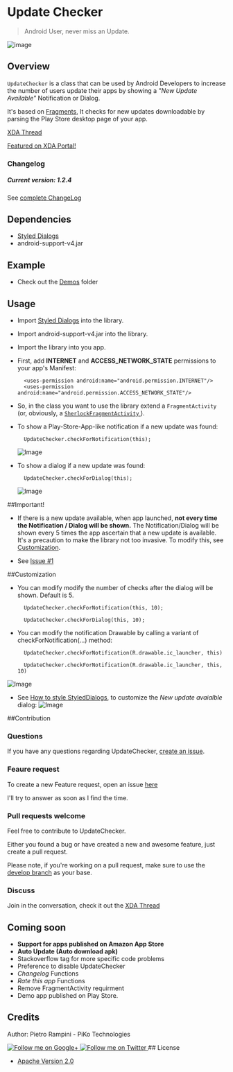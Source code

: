 # Update Checker

> Android User, never miss an Update.

![image](https://raw.github.com/rampo/UpdateChecker/master/arts/flow_dialog.png)

## Overview

`UpdateChecker` is a class that can be used by Android Developers to increase the number of users update their apps by showing a *"New Update Available"* Notification or Dialog. 

It's based on  [Fragments](http://developer.android.com/guide/components/fragments.html), It checks for new updates downloadable by parsing the Play Store desktop page of your app.

[XDA Thread](http://forum.xda-developers.com/showthread.php?t=2412385)

[Featured on XDA Portal!](http://www.xda-developers.com/android/prod-your-apps-users-to-update-with-updatechecker-library/)

### Changelog
##### Current version: 1.2.4

See [complete ChangeLog](https://github.com/rampo/UpdateChecker/blob/master/CHANGELOG.md)

## Dependencies
- [Styled Dialogs](https://github.com/inmite/android-styled-dialogs)
- android-support-v4.jar

## Example
- Check out the [Demos](https://github.com/rampo/UpdateChecker/tree/master/demo) folder

## Usage

- Import [Styled Dialogs](https://github.com/inmite/android-styled-dialogs) into the library.

- Import android-support-v4.jar into the library.

- Import the library into you app.

- First, add **INTERNET** and **ACCESS_NETWORK_STATE** permissions to your app's Manifest:

    	<uses-permission android:name="android.permission.INTERNET"/>
    	<uses-permission android:name="android.permission.ACCESS_NETWORK_STATE"/>
    	
- So, in the class you want to use the library extend a `FragmentActivity`  (or, obviously, a [`SherlockFragmentActivity` ](https://github.com/JakeWharton/ActionBarSherlock/blob/master/actionbarsherlock/src/com/actionbarsherlock/app/SherlockFragmentActivity.java)).

- To show a Play-Store-App-like notification if a new update was found:

    	UpdateChecker.checkForNotification(this);
	![Image](https://raw.github.com/rampo/UpdateChecker/master/arts/notification_only.png)

- To show a dialog if a new update was found:

    	UpdateChecker.checkForDialog(this);
	![Image](https://raw.github.com/rampo/UpdateChecker/master/arts/dialog.png)


##Important!

- If there is a new update available, when app launched, **not every time the Notification / Dialog will be shown.**
The Notification/Dialog will be shown every 5 times the app ascertain that a new update is available.
It's a precaution to make the library not too invasive. To modify this, see [Customization](https://github.com/rampo/UpdateChecker#customization).

- See [Issue #1](https://github.com/rampo/UpdateChecker/issues/1)

##Customization
- You can modify modify the number of checks after the dialog will be shown. Default is 5.
 
	    UpdateChecker.checkForNotification(this, 10);
	    
	    UpdateChecker.checkForDialog(this, 10);


- You can modify the notification Drawable by calling a variant of checkForNotification(...) method:

        UpdateChecker.checkForNotification(R.drawable.ic_launcher, this)
        
        UpdateChecker.checkForNotification(R.drawable.ic_launcher, this, 10)
![Image](https://raw.github.com/rampo/UpdateChecker/master/arts/notification_only_custom.png)
        
- See [How to style StyledDialogs](https://github.com/inmite/android-styled-dialogs#how-to-style-all-dialogs), to customize the *New update avaialble* dialog:
![Image](https://raw.github.com/rampo/UpdateChecker/master/arts/dialog_custom.png)


##Contribution


### Questions

If you have any questions regarding UpdateChecker, [create an issue](https://github.com/rampo/UpdateChecker/issues/new).

### Feaure request

To create a new Feature request, open an issue [here](https://github.com/rampo/UpdateChecker/issues?labels=optimization%2Crequest&page=1&state=open)

I'll try to answer as soon as I find the time.

### Pull requests welcome

Feel free to contribute to UpdateChecker.

Either you found a bug or have created a new and awesome feature, just create a pull request.

Please note, if you're working on a pull request, make sure to use the [develop branch](https://github.com/rampo/UpdateChecker/tree/develop) as your base.

### Discuss

Join in the conversation, check it out the [XDA Thread](http://forum.xda-developers.com/showthread.php?t=2412385)

## Coming soon
 - **Support for apps published on Amazon App Store**
 - **Auto Update (Auto download apk)**
 - Stackoverflow tag for more specific code problems
 - Preference to disable UpdateChecker
 - *Changelog* Functions
 - *Rate this app* Functions
 - Remove FragmentActivity requirment 
 - Demo app published on Play Store.
 
## Credits

Author: Pietro Rampini - PiKo Technologies

<a href="https://plus.google.com/u/0/110441803915933521642/posts">
  <img alt="Follow me on Google+"
       src="https://github.com/gabrielemariotti/cardslib/raw/master/demo/images/g+64.png" />
</a>
<a href="https://twitter.com/rampinipietro">
  <img alt="Follow me on Twitter"
       src="https://github.com/gabrielemariotti/cardslib/raw/master/demo/images/twitter64.png" />
</a>
## License

* [Apache Version 2.0](http://www.apache.org/licenses/LICENSE-2.0.html)
